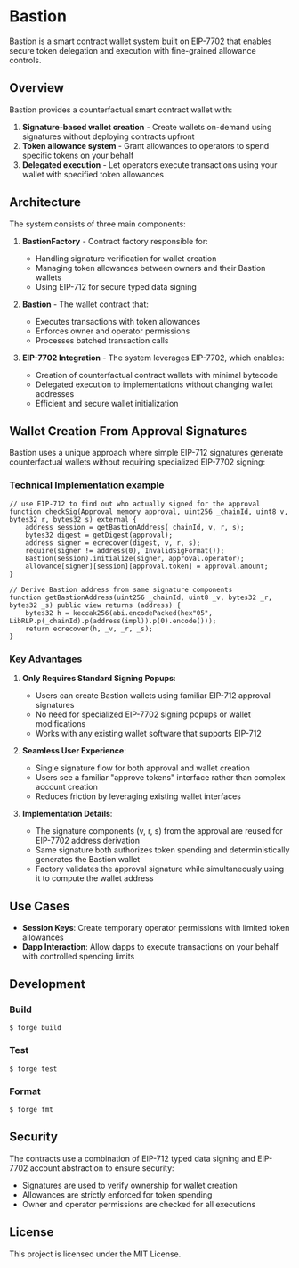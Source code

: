 # Bastion

Bastion is a smart contract wallet system built on EIP-7702 that enables secure token delegation and execution with fine-grained allowance controls.

## Overview

Bastion provides a counterfactual smart contract wallet with:

1. **Signature-based wallet creation** - Create wallets on-demand using signatures without deploying contracts upfront
2. **Token allowance system** - Grant allowances to operators to spend specific tokens on your behalf
3. **Delegated execution** - Let operators execute transactions using your wallet with specified token allowances

## Architecture

The system consists of three main components:

1. **BastionFactory** - Contract factory responsible for:
   - Handling signature verification for wallet creation
   - Managing token allowances between owners and their Bastion wallets
   - Using EIP-712 for secure typed data signing

2. **Bastion** - The wallet contract that:
   - Executes transactions with token allowances
   - Enforces owner and operator permissions
   - Processes batched transaction calls

3. **EIP-7702 Integration** - The system leverages EIP-7702, which enables:
   - Creation of counterfactual contract wallets with minimal bytecode
   - Delegated execution to implementations without changing wallet addresses
   - Efficient and secure wallet initialization

## Wallet Creation From Approval Signatures

Bastion uses a unique approach where simple EIP-712 signatures generate counterfactual wallets without requiring specialized EIP-7702 signing:

### Technical Implementation example

```solidity
// use EIP-712 to find out who actually signed for the approval
function checkSig(Approval memory approval, uint256 _chainId, uint8 v, bytes32 r, bytes32 s) external {
    address session = getBastionAddress(_chainId, v, r, s);
    bytes32 digest = getDigest(approval);
    address signer = ecrecover(digest, v, r, s);
    require(signer != address(0), InvalidSigFormat());
    Bastion(session).initialize(signer, approval.operator);
    allowance[signer][session][approval.token] = approval.amount;
}

// Derive Bastion address from same signature components 
function getBastionAddress(uint256 _chainId, uint8 _v, bytes32 _r, bytes32 _s) public view returns (address) {
    bytes32 h = keccak256(abi.encodePacked(hex"05", LibRLP.p(_chainId).p(address(impl)).p(0).encode()));
    return ecrecover(h, _v, _r, _s);
}
```

### Key Advantages

1. **Only Requires Standard Signing Popups**:
   - Users can create Bastion wallets using familiar EIP-712 approval signatures
   - No need for specialized EIP-7702 signing popups or wallet modifications
   - Works with any existing wallet software that supports EIP-712

2. **Seamless User Experience**:
   - Single signature flow for both approval and wallet creation
   - Users see a familiar "approve tokens" interface rather than complex account creation
   - Reduces friction by leveraging existing wallet interfaces

3. **Implementation Details**:
   - The signature components (v, r, s) from the approval are reused for EIP-7702 address derivation
   - Same signature both authorizes token spending and deterministically generates the Bastion wallet
   - Factory validates the approval signature while simultaneously using it to compute the wallet address

## Use Cases

- **Session Keys**: Create temporary operator permissions with limited token allowances
- **Dapp Interaction**: Allow dapps to execute transactions on your behalf with controlled spending limits

## Development

### Build

```shell
$ forge build
```

### Test

```shell
$ forge test
```

### Format

```shell
$ forge fmt
```

## Security

The contracts use a combination of EIP-712 typed data signing and EIP-7702 account abstraction to ensure security:

- Signatures are used to verify ownership for wallet creation
- Allowances are strictly enforced for token spending
- Owner and operator permissions are checked for all executions

## License

This project is licensed under the MIT License.
